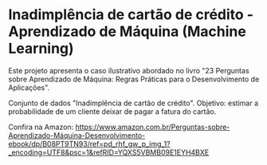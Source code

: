# Inadimplência de cartão de crédito - Aprendizado de Máquina (Machine Learning) 

Este projeto apresenta o caso ilustrativo abordado no livro "23 Perguntas sobre Aprendizado de Máquina: Regras Práticas para o Desenvolvimento de Aplicações".

Conjunto de dados "Inadimplência de cartão de crédito". Objetivo: estimar a probabilidade de um cliente deixar de pagar a fatura do cartão.

Confira na Amazon:
https://www.amazon.com.br/Perguntas-sobre-Aprendizado-Máquina-Desenvolvimento-ebook/dp/B08PT9TN93/ref=pd_rhf_gw_p_img_1?_encoding=UTF8&psc=1&refRID=YQXS5VBMB09E1EYH4BXE

